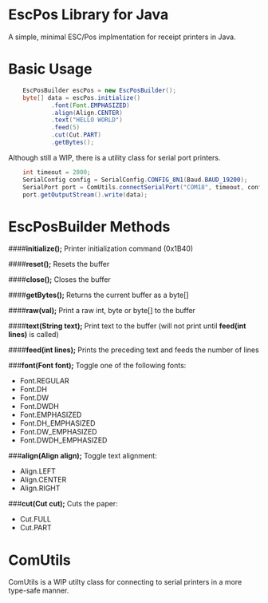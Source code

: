 EscPos Library for Java
=======================
A simple, minimal ESC/Pos implmentation for receipt printers in Java.

Basic Usage
===========
```java
    EscPosBuilder escPos = new EscPosBuilder();
    byte[] data = escPos.initialize()
            .font(Font.EMPHASIZED)
            .align(Align.CENTER)
            .text("HELLO WORLD")
            .feed(5)
            .cut(Cut.PART)
            .getBytes();
```
Although still a WIP, there is a utility class for serial port printers.
```java
    int timeout = 2000;
    SerialConfig config = SerialConfig.CONFIG_8N1(Baud.BAUD_19200);
    SerialPort port = ComUtils.connectSerialPort("COM18", timeout, config);
    port.getOutputStream().write(data);
```

EscPosBuilder Methods
===================

####**initialize();**
Printer initialization command (0x1B40)

####**reset();**
Resets the buffer

####**close();**
Closes the buffer

####**getBytes();**
Returns the current buffer as a byte[] 

####**raw(val);**
Print a raw int, byte or byte[] to the buffer

####**text(String text);**
Print text to the buffer (will not print until **feed(int lines)** is called)

####**feed(int lines);**
Prints the preceding text and feeds the number of lines

###**font(Font font);**
Toggle one of the following fonts:

 - Font.REGULAR
 - Font.DH
 - Font.DW
 - Font.DWDH
 - Font.EMPHASIZED
 - Font.DH_EMPHASIZED
 - Font.DW_EMPHASIZED
 - Font.DWDH_EMPHASIZED

###**align(Align align);**
Toggle text alignment:

 - Align.LEFT
 - Align.CENTER
 - Align.RIGHT

###**cut(Cut cut);**
Cuts the paper:

 - Cut.FULL
 - Cut.PART

ComUtils
=======
ComUtils is a WIP utilty class for connecting to serial printers in a more type-safe manner.
